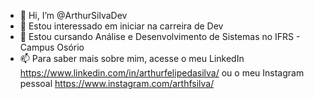 - 👋 Hi, I’m @ArthurSilvaDev
- 👀 Estou interessado em iniciar na carreira de Dev
- 🌱 Estou cursando Análise e Desenvolvimento de Sistemas no IFRS - Campus Osório
- 📫 Para saber mais sobre mim, acesse o meu LinkedIn https://www.linkedin.com/in/arthurfelipedasilva/ ou o meu Instagram pessoal https://www.instagram.com/arthfsilva/

<!---
ArthurSilvaDev/ArthurSilvaDev is a ✨ special ✨ repository because its `README.md` (this file) appears on your GitHub profile.
You can click the Preview link to take a look at your changes.
--->
